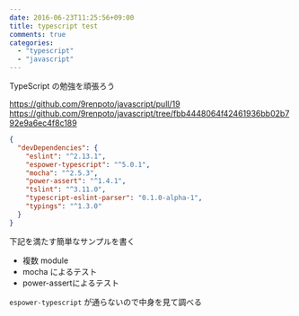 ```yaml
---
date: 2016-06-23T11:25:56+09:00
title: typescript test
comments: true
categories:
  - "typescript"
  - "javascript"
---
```


TypeScript の勉強を頑張ろう

https://github.com/9renpoto/javascript/pull/19
https://github.com/9renpoto/javascript/tree/fbb4448064f42461936bb02b792e9a6ec4f8c189

```json
{
  "devDependencies": {
    "eslint": "^2.13.1",
    "espower-typescript": "^5.0.1",
    "mocha": "^2.5.3",
    "power-assert": "^1.4.1",
    "tslint": "^3.11.0",
    "typescript-eslint-parser": "0.1.0-alpha-1",
    "typings": "^1.3.0"
  }
}
```

下記を満たす簡単なサンプルを書く

- 複数 module
- mocha によるテスト
- power-assertによるテスト

`espower-typescript` が通らないので中身を見て調べる
